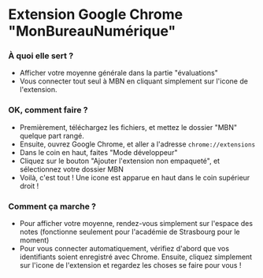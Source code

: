 # Extension Google Chrome "MonBureauNumérique"

### À quoi elle sert ?
 - Afficher votre moyenne générale dans la partie "évaluations"
 - Vous connecter tout seul à MBN en cliquant simplement sur l'icone de l'extension.
 
 ### OK, comment faire ?
 - Premièrement, téléchargez les fichiers, et mettez le dossier "MBN" quelque part rangé.
 - Ensuite, ouvrez Google Chrome, et aller a l'adresse `chrome://extensions`
 - Dans le coin en haut, faites "Mode développeur"
 - Cliquez sur le bouton "Ajouter l'extension non empaqueté", et sélectionnez votre dossier MBN
 - Voilà, c'est tout ! Une icone est apparue en haut dans le coin supérieur droit !
 
 ### Comment ça marche ?
 - Pour afficher votre moyenne, rendez-vous simplement sur l'espace des notes (fonctionne seulement pour l'académie de Strasbourg pour le moment)
 - Pour vous connecter automatiquement, vérifiez d'abord que vos identifiants soient enregistré avec Chrome. Ensuite, cliquez simplement sur l'icone de l'extension et regardez les choses se faire pour vous !
 
